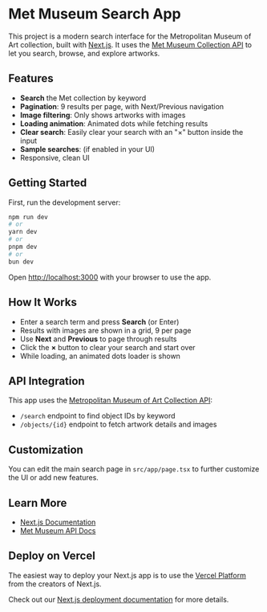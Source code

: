 # Met Museum Search App

This project is a modern search interface for the Metropolitan Museum of Art collection, built with [Next.js](https://nextjs.org). It uses the [Met Museum Collection API](https://metmuseum.github.io/) to let you search, browse, and explore artworks.

## Features

- **Search** the Met collection by keyword
- **Pagination**: 9 results per page, with Next/Previous navigation
- **Image filtering**: Only shows artworks with images
- **Loading animation**: Animated dots while fetching results
- **Clear search**: Easily clear your search with an "×" button inside the input
- **Sample searches**: (if enabled in your UI)
- Responsive, clean UI

## Getting Started

First, run the development server:

```bash
npm run dev
# or
yarn dev
# or
pnpm dev
# or
bun dev
```

Open [http://localhost:3000](http://localhost:3000) with your browser to use the app.

## How It Works

- Enter a search term and press **Search** (or Enter)
- Results with images are shown in a grid, 9 per page
- Use **Next** and **Previous** to page through results
- Click the **×** button to clear your search and start over
- While loading, an animated dots loader is shown

## API Integration

This app uses the [Metropolitan Museum of Art Collection API](https://metmuseum.github.io/):
- `/search` endpoint to find object IDs by keyword
- `/objects/{id}` endpoint to fetch artwork details and images

## Customization

You can edit the main search page in `src/app/page.tsx` to further customize the UI or add new features.

## Learn More

- [Next.js Documentation](https://nextjs.org/docs)
- [Met Museum API Docs](https://metmuseum.github.io/)

## Deploy on Vercel

The easiest way to deploy your Next.js app is to use the [Vercel Platform](https://vercel.com/new?utm_medium=default-template&filter=next.js&utm_source=create-next-app&utm_campaign=create-next-app-readme) from the creators of Next.js.

Check out our [Next.js deployment documentation](https://nextjs.org/docs/app/building-your-application/deploying) for more details.
